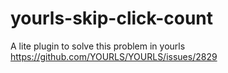 # yourls-skip-click-count

A lite plugin to solve this problem in yourls
https://github.com/YOURLS/YOURLS/issues/2829
